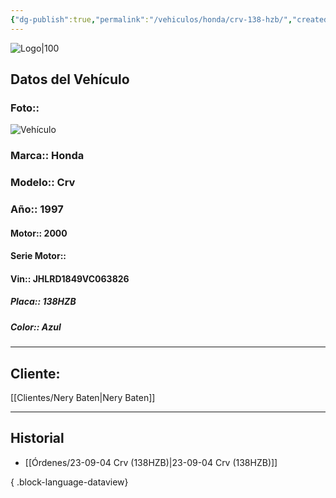 ```yaml
---
{"dg-publish":true,"permalink":"/vehiculos/honda/crv-138-hzb/","created":"","updated":""}
---
```


![Logo|100](http://drive.google.com/uc?export=view&id=137fl3TIZ0-PU8b-Pt0bsjclwHub_u78G)

## Datos del Vehículo 
### Foto:: 
![Vehículo](http://drive.google.com/uc?export=view&id=1MD1qP-0J2gt7oJ6hGMPzK1chsCRwAZ0i)

### Marca:: Honda
### Modelo:: Crv
### Año:: 1997
#### Motor:: 2000
#### Serie Motor:: 
#### Vin:: JHLRD1849VC063826
##### Placa:: 138HZB
##### Color:: Azul
---

## Cliente:

[[Clientes/Nery Baten\|Nery Baten]]

---

## Historial

- [[Órdenes/23-09-04 Crv (138HZB)\|23-09-04 Crv (138HZB)]]

{ .block-language-dataview} 